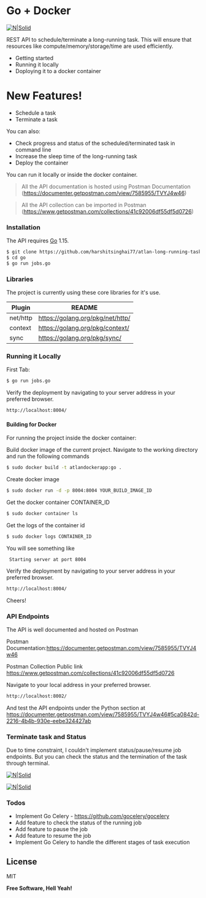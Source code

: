 # Go + Docker

[![N|Solid](https://miro.medium.com/max/750/1*xLKFtlXiTPif_hTAIlXRjw.jpeg)](https://github.com/OptimalBits/bull)

REST API to schedule/terminate a long-running task. This will ensure that resources like compute/memory/storage/time are used efficiently.

  - Getting started
  - Running it locally
  - Doploying it to a docker container

# New Features!

  - Schedule a task
  - Terminate a task


You can also:
  - Check progress and status of the scheduled/terminated task in command line
  - Increase the sleep time of the long-running task
  - Deploy the container

You can run it locally or inside the docker container.

> All the API documentation is hosted using Postman Documentation (https://documenter.getpostman.com/view/7585955/TVYJ4w46)

> All the API collection can be imported in Postman (https://www.getpostman.com/collections/41c92006df55df5d0726)

### Installation

The API requires [Go](https://golang.org/) 1.15.

```sh
$ git clone https://github.com/harshitsinghai77/atlan-long-running-task.git -b go
$ cd go
$ go run jobs.go
```

### Libraries 

The project is currently using these core libraries for it's use.

| Plugin | README |
| ------ | ------ |
| net/http | https://golang.org/pkg/net/http/ |
| context | https://golang.org/pkg/context/ |
| sync | https://golang.org/pkg/sync/ |

### Running it Locally

First Tab:
```sh
$ go run jobs.go
```

Verify the deployment by navigating to your server address in your preferred browser.

```sh
http://localhost:8004/
```

#### Building for Docker
For running the project inside the docker container:

Build docker image of the current project.
Navigate to the working directory and run the following commands

```sh
$ sudo docker build -t atlandockerapp:go .
```
Create docker image 

```sh
$ sudo docker run -d -p 8004:8004 YOUR_BUILD_IMAGE_ID
```

Get the docker container CONTAINER_ID
```sh
$ sudo docker container ls
```

Get the logs of the container id
```sh
$ sudo docker logs CONTAINER_ID
```
You will see something like
```text 
 Starting server at port 8004
```
Verify the deployment by navigating to your server address in your preferred browser.

```sh
http://localhost:8004/
```
Cheers!

### API Endpoints
The API is well documented and hosted on Postman

Postman Documentation:https://documenter.getpostman.com/view/7585955/TVYJ4w46

Postman Collection Public link
https://www.getpostman.com/collections/41c92006df55df5d0726

Navigate to your local address in your preferred browser.

```sh
http://localhost:8002/
```
And test the API endpoints under the Python section at https://documenter.getpostman.com/view/7585955/TVYJ4w46#5ca0842d-2216-4b4b-930e-eebe324427ab

### Terminate task and Status
Due to time constraint, I couldn't implement status/pause/resume job endpoints. But you can check the status and the termination of the task through terminal.

[![N|Solid](https://i.ibb.co/ZLSBd22/go-task.png)](https://i.ibb.co/gjdSy44/go-task.png)

[![N|Solid](https://i.ibb.co/4p7xbTK/go-terminate-task.png)](https://i.ibb.co/gjdSy44/go-task.png)

### Todos

 - Implement Go Celery -  https://github.com/gocelery/gocelery
 - Add feature to check the status of the running job
 - Add feature to pause the job
 - Add feature to resume the job
 - Implement Go Celery to handle the different stages of task execution

License
----

MIT


**Free Software, Hell Yeah!**

